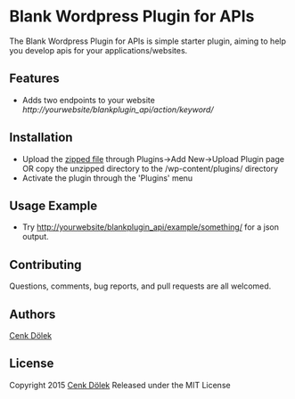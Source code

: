 # Blank Wordpress Plugin for APIs

The Blank Wordpress Plugin for APIs is simple starter plugin, aiming to help you develop apis for your applications/websites.

Features
--------

* Adds two endpoints to your website *http://yourwebsite/blankplugin_api/action/keyword/*

Installation
------------
* Upload the [zipped file](https://github.com/cdolek/blankplugin-for-api-wordpress/archive/master.zip) through Plugins->Add New->Upload Plugin page OR copy the unzipped directory to the /wp-content/plugins/ directory
* Activate the plugin through the 'Plugins' menu

Usage Example
--------
* Try [http://yourwebsite/blankplugin_api/example/something/](http://yourwebsite/blankplugin_api/example/something/) for a json output.

Contributing
------------

Questions, comments, bug reports, and pull requests are all welcomed.

Authors
-------

[Cenk Dölek](mailto:cdolek@gmail.com)

License
-------

Copyright 2015 [Cenk Dölek](https://cenkdolek.com)
Released under the MIT License